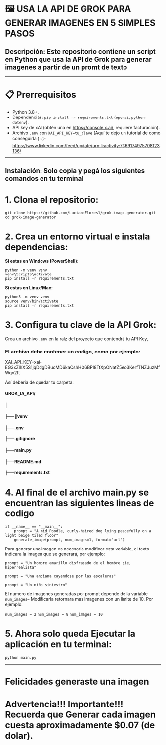 # 🖼️ **USA LA API DE GROK PARA GENERAR IMAGENES EN 5 SIMPLES PASOS**

## Descripción: Este repositorio contiene un script en Python que usa la API de Grok para generar imagenes a partir de un promt de texto

---

# 📋 Prerrequisitos
- Python 3.8+.
- Dependencias: `pip install -r requirements.txt` (`openai`, `python-dotenv`).
- API key de xAI (obtén una en https://console.x.ai/, requiere facturación). 
- Archivo `.env` con `XAI_API_KEY=tu_clave` (Aquí te dejo un tutorial de como conseguirla ) 👉 https://www.linkedin.com/feed/update/urn:li:activity:7369174975708123136/

---

## Instalación: Solo copia y pegá los siguientes comandos en tu terminal
# 1. Clona el repositorio:
```
git clone https://github.com/LucianoFlores1/grok-image-generator.git
cd grok-image-generator
```

# 2. Crea un entorno virtual e instala dependencias:

**Si estas en Windows (PowerShell):**
```
python -m venv venv
venv\Scripts\activate
pip install -r requirements.txt
```

**Si estas en Linux/Mac:**
```
python3 -m venv venv
source venv/bin/activate
pip install -r requirements.txt
```

# 3. Configura tu clave de la API Grok:
Crea un archivo `.env` en la raíz del proyecto que contendrá tu API Key, 
### El archivo debe contener un codigo, como por ejemplo: 
XAI_API_KEY=xai-EG3xZlhX5S1jqDdgDBucMD6kaCshHO6BPI8TtXpONatZ5eo3KerfTNZJuzMfWqv2ft

Así deberia de quedar tu carpeta:
#### GROK_IA_API/
#### │
#### ├──📁venv
#### ├──.env
#### ├──.gitignore
#### ├──main.py
#### ├──README.md
#### ├──requirements.txt

# 4. Al final de el archivo main.py se encuentran las siguientes lineas de codigo

```
if __name__ == "__main__":
    prompt = "A mid Poodle, curly-haired dog lying peacefully on a light beige tiled floor"
    generate_image(prompt, num_images=1, format="url")
```

Para generar una imagen es necesario modificar esta variable, el texto indicara la imagen que se generará, 
por ejemplo:

`prompt = "Un hombre amarillo disfrazado de el hombre pie, hiperrealista"`

`prompt = "Una anciana cayendose por las escaleras"`

`prompt = "Un niño siniestro"`

El numero de imagenes generadas por prompt depende de la variable `num_images=` 
Modificarla retornara mas imagenes con un limite de 10. Por ejemplo:

`num_images = 2` `num_images = 8` `num_images = 10` 


# 5. Ahora solo queda Ejecutar la aplicación en tu terminal:
```python main.py```

---
# Felicidades generaste una imagen
# Advertencia!!! Importante!!! Recuerda que Generar cada imagen cuesta aproximadamente $0.07 (de dolar).










